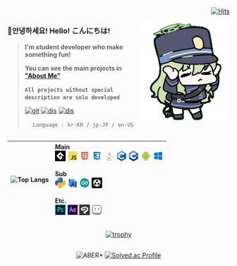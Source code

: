 <div align = "right">
  
##
<!-- 방문자 수 표기 -->
[![Hits](https://hits.seeyoufarm.com/api/count/incr/badge.svg?url=https%3A%2F%2Fgithub.com%2FABER1047&count_bg=%235EB8E3&title_bg=%234D515C&icon=fandom.svg&icon_color=%23FFFFFF&title=hi👋&edge_flat=true)](https://hits.seeyoufarm.com)

</div>

<!-- 페코린느 -->
<a href = "https://aber1047.github.io/MyPortfolio/"><img align="right" src = "imgs/shuppo.gif" width = "200px"></a>




### 👋안녕하세요! Hello! こんにちは!

> <b> I'm student developer who make something fun!
> 
> You can see the main projects in <a href="https://aber1047.github.io/MyPortfolio/">"About Me"</a>
> 
> ```All projects without special description are solo developed``` </b>
> 
> 
> <!-- 유튜브, aboutme, 디스코드 링크 버튼 -->
> <a href="https://aber1047.github.io/MyPortfolio/"><img alt="git" src ="https://img.shields.io/badge/Portfolio [click]-white.svg?&style=for-the-badge&logo=GitHub&logoColor=181717"/></a> 
> <a href = "https://discord.gg/TcG38dPRjM"><img alt="dis" src ="https://img.shields.io/badge/Discord-5865F2.svg?&style=for-the-badge&logo=Discord&logoColor=white"/></a> 
> <a href = "https://steamcommunity.com/id/324tyAQASDG/"><img alt="dis" src ="https://img.shields.io/badge/Steam-000000.svg?&style=for-the-badge&logo=Steam&logoColor=white"/></a>
> 
> <div align = "center">
> 
> ```Language : kr-KR / jp-JP / en-US```
<!-- <a href = "https://www.youtube.com/channel/UCuBkudnNQFlTt6QQ-9Nhdtw"><img alt="you" src ="https://img.shields.io/badge/YouTube-FF0000.svg?&style=for-the-badge&logo=YouTube&logoColor=white"/></a> -->

<!--  ##  -->

<!--  spotify 상태 표시  -->
<!--  [![spotify-github-profile](https://spotify-github-profile.vercel.app/api/view?uid=zyusshlrj9zgcq3p5bzcwfbto&cover_image=true&theme=natemoo-re&show_offline=true&background_color=000000&interchange=false&bar_color=53b14f&bar_color_cover=true)](https://youtu.be/uHw4kUaFRZ0)  -->
  
<!-- <img alt="Spotify" src ="https://img.shields.io/badge/Spotify-1DB954.svg?&style=for-the-badge&logo=Spotify&logoColor=white"/> -->

</div>
<!-- </br> -->






##

<div align = "center">
  
|<div align = "center"> ![Top Langs](https://github-readme-stats.vercel.app/api/top-langs/?username=ABER1047&layout=compact&theme=github_dark&hide_border=true&count_private=true&langs_count=10&hide=Yacc,Nsis,aidl) </div>|<div align = "left">      Main</br>      <code><a href = "https://en.wikipedia.org/wiki/GameMaker"><img height = "24px" src = "imgs/gml.png"></a></code>      <code><a href = "https://en.wikipedia.org/wiki/JavaScript"><img height = "24px" src = "imgs/js.png"></a></code>      <code><a href = "https://en.wikipedia.org/wiki/HTML"><img height = "24px" src = "imgs/html.png"></a></code>       <code><a href = "https://en.wikipedia.org/wiki/CSS"><img height = "24px" src = "imgs/css.png"></a></code>       <code><a href = "https://en.wikipedia.org/wiki/Java_(programming_language)"><img height = "24px" src = "imgs/java.png"></a></code>     <code><a href = "https://en.wikipedia.org/wiki/C_(programming_language)"><img height = "24px" src = "imgs/c.png"></a></code>       <code><a href = "https://en.wikipedia.org/wiki/C%2B%2B"><img height = "24px" src = "imgs/cpp.png"></a></code>      <code><a href = "https://en.wikipedia.org/wiki/https://en.wikipedia.org/wiki/Android_(operating_system)"><img height = "24px" src = "imgs/android.png"></a></code>     <code><a href = "https://en.wikipedia.org/wiki/Microsoft_Windows"><img height = "24px" src = "imgs/windows.png"></a></code>     </br></br>Sub</br>      <code><a href = "https://en.wikipedia.org/wiki/Python_(programming_language)"><img height = "24px" src = "imgs/python.png"></a></code>       <code><a href = "https://en.wikipedia.org/wiki/Android_Studio"><img height = "24px" src = "imgs/android_studio.png"></a></code>       <code><a href = "https://en.wikipedia.org/wiki/Arduino"><img height = "24px" src = "imgs/aduino.png"></a></code>    <code><a href = "https://en.wikipedia.org/wiki/Unity_(game_engine)"><img height = "24px" src = "imgs/unity.png"></a></code>     </br></br>Etc.</br>    <code><a href = "https://en.wikipedia.org/wiki/Adobe_Photoshop"><img height = "24px" src = "imgs/photoshop.png"></a></code>   <code><a href = "https://en.wikipedia.org/wiki/Adobe_After_Effects"><img height = "24px" src = "imgs/aftereffects.png"></a></code>      <code><a href = "https://en.wikipedia.org/wiki/Clip_Studio_Paint"><img height = "24px" src = "imgs/clips.png"></a></code>   <code><a href = "https://en.wikipedia.org/wiki/Aseprite"><img height = "24px" src = "imgs/asp.png"></a></code></div>|
|--|--|

</div>






<div align = "center">
  
##

<!-- <img src="https://github-readme-activity-graph.vercel.app/graph?username=ABER1047&theme=vue" /> -->

<!--  트로피  -->
[![trophy](https://github-profile-trophy.vercel.app/?username=ABER1047&theme=chalk&margin-h=15&no-frame=true&no-bg=true&column=-1)](https://github.com/ABER1047/github-profile-trophy)
  
</div>



##

<div align = "center">

![ABER*](https://github-readme-stats.vercel.app/api?username=ABER1047&show_icons=true&count_private=true&theme=github_dark&text_color=white&hide_border=true&custom_title=ABER*)
[![Solved.ac Profile](http://mazassumnida.wtf/api/v2/generate_badge?boj=aber1047)](https://solved.ac/aber1047/)
  
  

</div>





